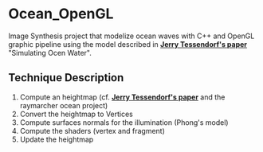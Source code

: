 # Ocean_OpenGL

Image Synthesis project that modelize ocean waves with C++ and OpenGL graphic pipeline using the model described in **[Jerry Tessendorf's paper](https://people.computing.clemson.edu/~jtessen/reports/papers_files/coursenotes2004.pdf)** "Simulating Ocen Water".

## Technique Description

1. Compute an heightmap (cf. **[Jerry Tessendorf's paper](https://people.computing.clemson.edu/~jtessen/reports/papers_files/coursenotes2004.pdf)** and the raymarcher ocean project)
2. Convert the heightmap to Vertices
3. Compute surfaces normals for the illumination (Phong's model)
4. Compute the shaders (vertex and fragment)
5. Update the heightmap
